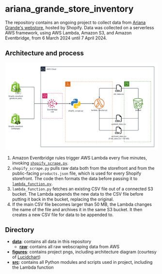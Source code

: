 # ariana_grande_store_inventory

The repository contains an ongoing project to collect data from [Ariana Grande's webstore](https://shop.arianagrande.com/), hosted by Shopify. Data was collected on a serverless AWS framework, using AWS Lambda, Amazon S3, and Amazon Eventbridge, from 6 March 2024 until 7 April 2024.

## Architecture and process

![architecture_diagram.png](./figures/architecture_diagram.png)

1. Amazon Eventbridge rules trigger AWS Lambda every five minutes, invoking [`shopify_scrape.py`](.src/shopify_scrape.py).
2. `shopify_scrape.py` pulls raw data both from the storefront and from the public-facing `products.json` file, which is used for every Shopify storefront. The code then formats the data before passing it to [`lambda_function.py`](./src/lambda_function.py).
3. `lambda_function.py` fetches an existing CSV file out of a connected S3 bucket. The Lambda appends the new data to the CSV file before putting it back in the bucket, replacing the original.
4. If the main CSV file becomes larger than 50 MB, the Lambda changes the name of the file and archives it in the same S3 bucket. It then creates a new CSV file for data to be appended to.

## Directory
* **[data](./data)**: contains all data in this repository
  * **[raw](./data/raw)**: contains all raw webscraping data from AWS
* **[figures](./figures)**: contains project pngs, including architecture diagram (courtesy of [Lucidchart](https://www.lucidchart.com/pages/))
* **[src](./src)**: contains all Python modules and scripts used in project, including the Lambda function
